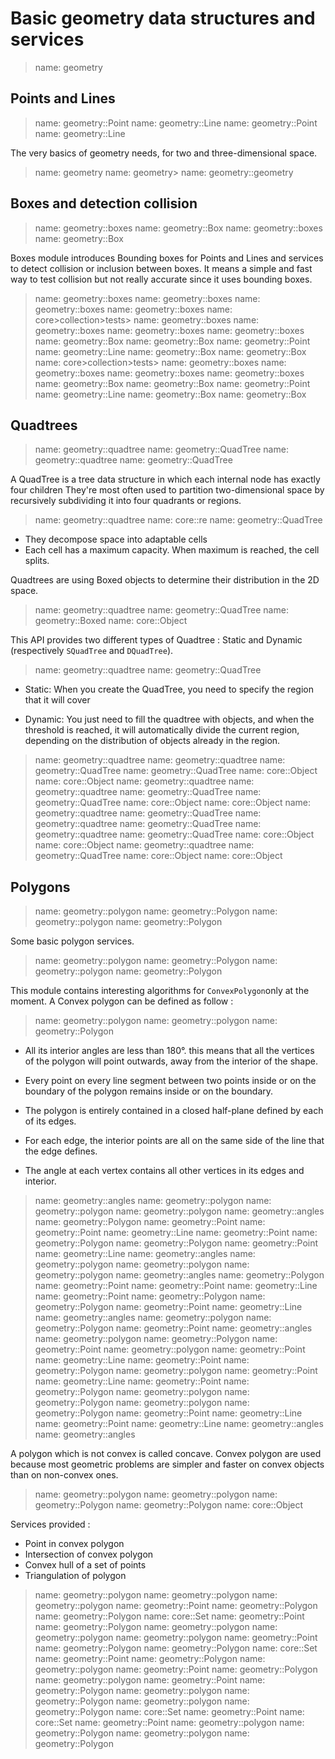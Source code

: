 # Basic geometry data structures and services

> name: geometry

## Points and Lines

> name: geometry::Point
> name: geometry::Line
> name: geometry::Point
> name: geometry::Line

The very basics of geometry needs, for two and three-dimensional space.

> name: geometry
> name: geometry>
> name: geometry::geometry

## Boxes and detection collision

> name: geometry::boxes
> name: geometry::Box
> name: geometry::boxes
> name: geometry::Box

Boxes module introduces Bounding boxes for Points and Lines and services to detect collision or inclusion between boxes.
It means a simple and fast way to test collision but not really accurate since it uses bounding boxes.

> name: geometry::boxes
> name: geometry::boxes
> name: geometry::boxes
> name: geometry::boxes
> name: core>collection>tests>
> name: geometry::boxes
> name: geometry::boxes
> name: geometry::boxes
> name: geometry::boxes
> name: geometry::Box
> name: geometry::Box
> name: geometry::Point
> name: geometry::Line
> name: geometry::Box
> name: geometry::Box
> name: core>collection>tests>
> name: geometry::boxes
> name: geometry::boxes
> name: geometry::boxes
> name: geometry::boxes
> name: geometry::Box
> name: geometry::Box
> name: geometry::Point
> name: geometry::Line
> name: geometry::Box
> name: geometry::Box

## Quadtrees

> name: geometry::quadtree
> name: geometry::QuadTree
> name: geometry::quadtree
> name: geometry::QuadTree

A QuadTree is a tree data structure in which each internal node has exactly four children
They're most often used to partition two-dimensional space by recursively subdividing
it into four quadrants or regions.

> name: geometry::quadtree
> name: core::re
> name: geometry::QuadTree

* They decompose space into adaptable cells
* Each cell has a maximum capacity. When maximum is reached, the cell splits.

Quadtrees are using Boxed objects to determine their distribution in the 2D space.

> name: geometry::quadtree
> name: geometry::QuadTree
> name: geometry::Boxed
> name: core::Object

This API provides two different types of Quadtree : Static and Dynamic (respectively `SQuadTree` and `DQuadTree`).

> name: geometry::quadtree
> name: geometry::QuadTree

* Static: When you create the QuadTree, you need to specify the region that it will cover

* Dynamic: You just need to fill the quadtree with objects, and when the threshold is reached,
  it will automatically divide the current region, depending on the distribution of objects already in the region.

> name: geometry::quadtree
> name: geometry::quadtree
> name: geometry::QuadTree
> name: geometry::QuadTree
> name: core::Object
> name: core::Object
> name: geometry::quadtree
> name: geometry::quadtree
> name: geometry::QuadTree
> name: geometry::QuadTree
> name: core::Object
> name: core::Object
> name: geometry::quadtree
> name: geometry::QuadTree
> name: geometry::quadtree
> name: geometry::QuadTree
> name: geometry::quadtree
> name: geometry::QuadTree
> name: core::Object
> name: core::Object
> name: geometry::quadtree
> name: geometry::QuadTree
> name: core::Object
> name: core::Object

## Polygons

> name: geometry::polygon
> name: geometry::Polygon
> name: geometry::polygon
> name: geometry::Polygon

Some basic polygon services.

> name: geometry::polygon
> name: geometry::Polygon
> name: geometry::polygon
> name: geometry::Polygon

This module contains interesting algorithms for `ConvexPolygon`only at the moment. A Convex polygon can be defined as follow :

> name: geometry::polygon
> name: geometry::polygon
> name: geometry::Polygon

* All its interior angles are less than 180°. this means that all the vertices of the polygon
  will point outwards, away from the interior of the shape.

* Every point on every line segment between two points inside or on the boundary of the polygon
  remains inside or on the boundary.

* The polygon is entirely contained in a closed half-plane defined by each of its edges.

* For each edge, the interior points are all on the same side of the line that the edge defines.

* The angle at each vertex contains all other vertices in its edges and interior.

> name: geometry::angles
> name: geometry::polygon
> name: geometry::polygon
> name: geometry::polygon
> name: geometry::angles
> name: geometry::Polygon
> name: geometry::Point
> name: geometry::Point
> name: geometry::Line
> name: geometry::Point
> name: geometry::Polygon
> name: geometry::Polygon
> name: geometry::Point
> name: geometry::Line
> name: geometry::angles
> name: geometry::polygon
> name: geometry::polygon
> name: geometry::polygon
> name: geometry::angles
> name: geometry::Polygon
> name: geometry::Point
> name: geometry::Point
> name: geometry::Line
> name: geometry::Point
> name: geometry::Polygon
> name: geometry::Polygon
> name: geometry::Point
> name: geometry::Line
> name: geometry::angles
> name: geometry::polygon
> name: geometry::Polygon
> name: geometry::Point
> name: geometry::angles
> name: geometry::polygon
> name: geometry::Polygon
> name: geometry::Point
> name: geometry::polygon
> name: geometry::Point
> name: geometry::Line
> name: geometry::Point
> name: geometry::Polygon
> name: geometry::polygon
> name: geometry::Point
> name: geometry::Line
> name: geometry::Point
> name: geometry::Polygon
> name: geometry::polygon
> name: geometry::Polygon
> name: geometry::polygon
> name: geometry::Polygon
> name: geometry::Point
> name: geometry::Line
> name: geometry::Point
> name: geometry::Line
> name: geometry::angles
> name: geometry::angles

A polygon which is not convex is called concave. Convex polygon are used because most
geometric problems are simpler and faster on convex objects than on non-convex ones.

> name: geometry::polygon
> name: geometry::polygon
> name: geometry::Polygon
> name: geometry::Polygon
> name: core::Object

Services provided :

* Point in convex polygon
* Intersection of convex polygon
* Convex hull of a set of points
* Triangulation of polygon

> name: geometry::polygon
> name: geometry::polygon
> name: geometry::polygon
> name: geometry::Point
> name: geometry::Polygon
> name: geometry::Polygon
> name: core::Set
> name: geometry::Point
> name: geometry::Polygon
> name: geometry::polygon
> name: geometry::polygon
> name: geometry::polygon
> name: geometry::Point
> name: geometry::Polygon
> name: geometry::Polygon
> name: core::Set
> name: geometry::Point
> name: geometry::Polygon
> name: geometry::polygon
> name: geometry::Point
> name: geometry::Polygon
> name: geometry::polygon
> name: geometry::Point
> name: geometry::Polygon
> name: geometry::polygon
> name: geometry::Polygon
> name: geometry::polygon
> name: geometry::Polygon
> name: core::Set
> name: geometry::Point
> name: core::Set
> name: geometry::Point
> name: geometry::polygon
> name: geometry::Polygon
> name: geometry::polygon
> name: geometry::Polygon

